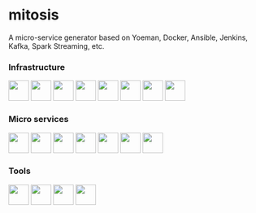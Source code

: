 # mitosis
A micro-service generator based on Yoeman, Docker, Ansible, Jenkins, Kafka, Spark Streaming, etc.

<h3>Infrastructure </h3> 
<img src="https://avatars2.githubusercontent.com/u/1714870?v=3&s=200" height="40" />
<img src="https://www.vagrantup.com/assets/images/logo-header-53d0bd25.png" height="40" />
<img src="https://upload.wikimedia.org/wikipedia/fr/thumb/4/4b/Ansible_logo.png/120px-Ansible_logo.png" height="40" />
<img src="https://www.docker.com/sites/default/files/moby.svg" height="40" />
<img src="https://jenkins.io/images/226px-Jenkins_logo.svg.png" height="40" />
<img src="https://opencredo.com/wp-content/uploads/2015/12/kubernetes.png" height="40" />
<img src="http://18pct.com/blog/assets/img/consul.png" height="40" />
<img src="https://upload.wikimedia.org/wikipedia/commons/thumb/c/c5/Nginx_logo.svg/2000px-Nginx_logo.svg.png" height="40"/>
<br/>
<h3>Micro services </h3>  
<img src="http://airisdata.com/wp-content/uploads/2016/01/kafka-logo-600x390.jpg" height="40"/>
<img src="http://spark.apache.org/images/spark-logo-trademark.png" height="40"/>
<img src="https://upload.wikimedia.org/wikipedia/commons/thumb/7/7b/Tomcat-logo.svg/2000px-Tomcat-logo.svg.png" height="40"/>
<img src="https://nodeblog.files.wordpress.com/2011/07/nodejs.png" height="40"/>
<img src="https://redhatmiddleware.files.wordpress.com/2016/06/microprofile-black.jpg" height="40"/>
<img src="https://webassets.mongodb.com/_com_assets/cms/mongodb-logo-rgb-j6w271g1xn.jpg" height="40"/>
<img src="https://angular.io/resources/images/logos/angular2/angular.svg" height="40"/>
</br>
<h3>Tools </h3>  
<img src="https://www.sonarqube.org/assets/logo-31ad3115b1b4b120f3d1efd63e6b13ac9f1f89437f0cf6881cc4d8b5603a52b4.svg" height="40"/>
<img src="https://www.jfrog.com/wp-content/uploads/2015/09/Artifactory_HEX1.png" height="40"/>
<img src="https://s3.amazonaws.com/satisfaction-production/s3_images/592380/gradle_logo.gif" height="40"/>
<img src="https://maven.apache.org/images/maven-logo-black-on-white.png" height="40"/>



